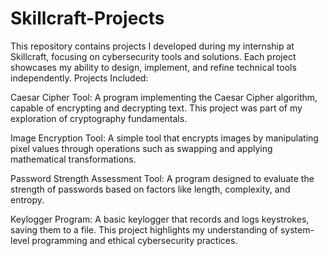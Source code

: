 # Skillcraft-Projects
This repository contains projects I developed during my internship at Skillcraft, focusing on cybersecurity tools and solutions. Each project showcases my ability to design, implement, and refine technical tools independently.
Projects Included:

Caesar Cipher Tool:
A program implementing the Caesar Cipher algorithm, capable of encrypting and decrypting text. This project was part of my exploration of cryptography fundamentals.

Image Encryption Tool:
A simple tool that encrypts images by manipulating pixel values through operations such as swapping and applying mathematical transformations.

Password Strength Assessment Tool:
A program designed to evaluate the strength of passwords based on factors like length, complexity, and entropy.

Keylogger Program:
A basic keylogger that records and logs keystrokes, saving them to a file. This project highlights my understanding of system-level programming and ethical cybersecurity practices.
